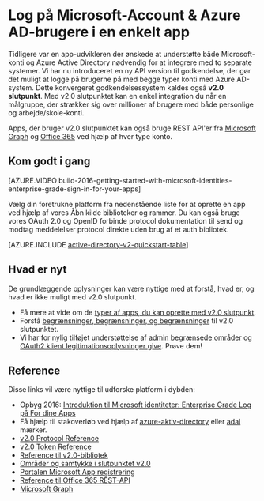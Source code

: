 <properties
    pageTitle="Oversigt over v2.0 slutpunkt | Microsoft Azure"
    description="En introduktion til at lave apps med både Microsoft-Account og Azure Active Directory-logon."
    services="active-directory"
    documentationCenter=""
    authors="dstrockis"
    manager="mbaldwin"
    editor=""/>

<tags
    ms.service="active-directory"
    ms.workload="identity"
    ms.tgt_pltfrm="na"
    ms.devlang="na"
    ms.topic="article"
    ms.date="09/27/2016"
    ms.author="dastrock"/>

# <a name="sign-in-microsoft-account--azure-ad-users-in-a-single-app"></a>Log på Microsoft-Account & Azure AD-brugere i en enkelt app

Tidligere var en app-udvikleren der ønskede at understøtte både Microsoft-konti og Azure Active Directory nødvendig for at integrere med to separate systemer.  Vi har nu introduceret en ny API version til godkendelse, der gør det muligt at logge på brugerne på med begge typer konti med Azure AD-system.  Dette konvergeret godkendelsessystem kaldes også **v2.0 slutpunkt**.  Med v2.0 slutpunktet kan en enkel integration du når en målgruppe, der strækker sig over millioner af brugere med både personlige og arbejde/skole-konti.

Apps, der bruger v2.0 slutpunktet kan også bruge REST API'er fra [Microsoft Graph](https://graph.microsoft.io) og [Office 365](https://msdn.microsoft.com/office/office365/howto/authenticate-Office-365-APIs-using-v2) ved hjælp af hver type konto.

<!-- For a quick introduction to the v2.0 endpoint, please view the [Getting Started with Microsoft Identities: Enterprise Grade Sign In For Your Apps](https://azure.microsoft.com/documentation/videos/build-2016-getting-started-with-microsoft-identities-enterprise-grade-sign-in-for-your-apps/) video. -->

## <a name="getting-started"></a>Kom godt i gang
[AZURE.VIDEO build-2016-getting-started-with-microsoft-identities-enterprise-grade-sign-in-for-your-apps]

Vælg din foretrukne platform fra nedenstående liste for at oprette en app ved hjælp af vores Åbn kilde biblioteker og rammer.  Du kan også bruge vores OAuth 2.0 og OpenID forbinde protocol dokumentation til send og modtag meddelelser protocol direkte uden brug af et auth bibliotek.

<!-- TODO: Finalize this table  -->
[AZURE.INCLUDE [active-directory-v2-quickstart-table](../../includes/active-directory-v2-quickstart-table.md)]

## <a name="whats-new"></a>Hvad er nyt
De grundlæggende oplysninger kan være nyttige med at forstå, hvad er, og hvad er ikke muligt med v2.0 slutpunkt.

- Få mere at vide om de [typer af apps, du kan oprette med v2.0 slutpunkt](active-directory-v2-flows.md).
- Forstå [begrænsninger, begrænsninger, og begrænsninger](active-directory-v2-limitations.md) til v2.0 slutpunktet.
- Vi har for nylig tilføjet understøttelse af [admin begrænsede områder](active-directory-v2-scopes.md) og [OAuth2 klient legitimationsoplysninger give](active-directory-v2-protocols-oauth-client-creds.md).  Prøve dem!

## <a name="reference"></a>Reference
Disse links vil være nyttige til udforske platform i dybden:

- Opbyg 2016: [Introduktion til Microsoft identiteter: Enterprise Grade Log på For dine Apps](https://azure.microsoft.com/documentation/videos/build-2016-getting-started-with-microsoft-identities-enterprise-grade-sign-in-for-your-apps/)
- Få hjælp til stakoverløb ved hjælp af [azure-aktiv-directory](http://stackoverflow.com/questions/tagged/azure-active-directory) eller [adal](http://stackoverflow.com/questions/tagged/adal) mærker.
- [v2.0 Protocol Reference](active-directory-v2-protocols.md)
- [v2.0 Token Reference](active-directory-v2-tokens.md)
- [Reference til v2.0-bibliotek](active-directory-v2-libraries.md)
- [Områder og samtykke i slutpunktet v2.0](active-directory-v2-scopes.md)
- [Portalen Microsoft App registrering](https://apps.dev.microsoft.com/?referrer=https://azure.microsoft.com/documentation/articles&deeplink=/appList)
- [Reference til Office 365 REST-API](https://msdn.microsoft.com/office/office365/howto/authenticate-Office-365-APIs-using-v2)
- [Microsoft Graph](https://graph.microsoft.io)